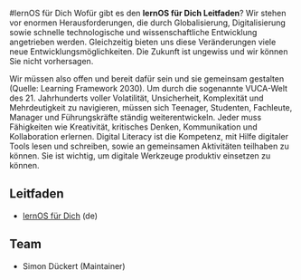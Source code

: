 #lernOS für Dich
Wofür gibt es den **lernOS für Dich Leitfaden**? Wir stehen vor enormen Herausforderungen, die durch Globalisierung, Digitalisierung sowie schnelle technologische und wissenschaftliche Entwicklung angetrieben werden. Gleichzeitig bieten uns diese Veränderungen viele neue Entwicklungsmöglichkeiten. Die Zukunft ist ungewiss und wir können Sie nicht vorhersagen.

Wir müssen also offen und bereit dafür sein und sie gemeinsam gestalten (Quelle: Learning Framework 2030). Um durch die sogenannte VUCA-Welt des 21. Jahrhunderts voller Volatilität, Unsicherheit, Komplexität und Mehrdeutigkeit zu navigieren, müssen sich Teenager, Studenten, Fachleute, Manager und Führungskräfte ständig weiterentwickeln. Jeder muss Fähigkeiten wie Kreativität, kritisches Denken, Kommunikation und Kollaboration erlernen. Digital Literacy ist die Kompetenz, mit Hilfe digitaler Tools lesen und schreiben, sowie an gemeinsamen Aktivitäten teilhaben zu können. Sie ist wichtig, um digitale Werkzeuge produktiv einsetzen zu können.

## Leitfaden
* [lernOS für Dich](https://cogneon.github.io/lernos-for-you/de/) (de)

## Team
* Simon Dückert (Maintainer)
